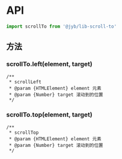 # API

```javascript
import scrollTo from '@jyb/lib-scroll-to'
```

## 方法

### scrollTo.left(element, target)

```jsdoc
/**
 * scrollLeft
 * @param {HTMLElement} element 元素
 * @param {Number} target 滚动到的位置
 */
```

### scrollTo.top(element, target)

```jsdoc
/**
 * scrollTop
 * @param {HTMLElement} element 元素
 * @param {Number} target 滚动到的位置
 */
```
